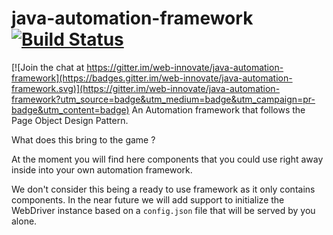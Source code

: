 # java-automation-framework [![Build Status](https://travis-ci.org/web-innovate/java-automation-framework.svg?branch=master)](https://travis-ci.org/web-innovate/java-automation-framework)

[![Join the chat at https://gitter.im/web-innovate/java-automation-framework](https://badges.gitter.im/web-innovate/java-automation-framework.svg)](https://gitter.im/web-innovate/java-automation-framework?utm_source=badge&utm_medium=badge&utm_campaign=pr-badge&utm_content=badge)
An Automation framework that follows the Page Object Design Pattern.

What does this bring to the game ?

At the moment you will find here components that you could use right away inside into your own automation framework.


We don't consider this being a ready to use framework as it only contains components.
In the near future we will add support to initialize the WebDriver instance based on a `config.json` file that will be served by you alone.
